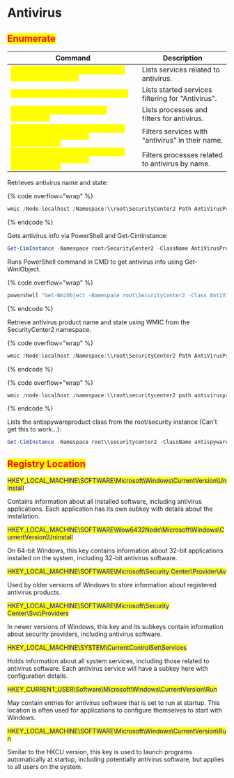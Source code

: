 # Antivirus

## <mark style="color:red;">Enumerate</mark>

<table data-header-hidden data-full-width="true"><thead><tr><th>Command</th><th>Description</th></tr></thead><tbody><tr><td><mark style="color:yellow;"><code>sc queryex type= service &#x26;#124; find /i "Antivirus"</code></mark></td><td>Lists services related to antivirus.</td></tr><tr><td><mark style="color:yellow;"><code>net start &#x26;#124; find "Antivirus"</code></mark></td><td>Lists started services filtering for "Antivirus".</td></tr><tr><td><mark style="color:yellow;"><code>tasklist &#x26;#124; findstr /i "antivirus"</code></mark></td><td>Lists processes and filters for antivirus.</td></tr><tr><td><mark style="color:yellow;"><code>Get-Service &#x26;#124; Where-Object {$_.DisplayName -like "*antivirus*"}</code></mark></td><td>Filters services with "antivirus" in their name.</td></tr><tr><td><mark style="color:yellow;"><code>Get-Process &#x26;#124; Where-Object {$_.ProcessName -like "*antivirus*"}</code></mark></td><td>Filters processes related to antivirus by name.</td></tr></tbody></table>

Retrieves antivirus name and state:

{% code overflow="wrap" %}
```powershell
wmic /Node:localhost /Namespace:\\root\SecurityCenter2 Path AntiVirusProduct Get displayName,productState /Format:List
```
{% endcode %}

Gets antivirus info via PowerShell and Get-CimInstance:

```powershell
Get-CimInstance -Namespace root/SecurityCenter2 -ClassName AntiVirusProduct 
```

Runs PowerShell command in CMD to get antivirus info using Get-WmiObject.

{% code overflow="wrap" %}
```powershell
powershell "Get-WmiObject -Namespace root\SecurityCenter2 -Class AntiVirusProduct"
```
{% endcode %}

Retrieve antivirus product name and state using WMIC from the SecurityCenter2 namespace.

{% code overflow="wrap" %}
```powershell
wmic /Node:localhost /Namespace:\\root\SecurityCenter2 Path AntiVirusProduct Get displayName,productState /Format:List
```
{% endcode %}

{% code overflow="wrap" %}
```powershell
wmic /node:localhost /namespace:\\root\securitycenter2 path antivirusproduct get displayname /format:list
```
{% endcode %}

Lists the antispywareproduct class from the root/security instance (Can't get this to work...):

```powershell
Get-CimInstance -Namespace root\\securitycenter2 -ClassName antispywareproduct
```

## <mark style="color:red;">Registry Location</mark>

<mark style="color:blue;">HKEY\_LOCAL\_MACHINE\SOFTWARE\Microsoft\Windows\CurrentVersion\Uninstall</mark>

Contains information about all installed software, including antivirus applications. Each application has its own subkey with details about the installation.

<mark style="color:blue;">HKEY\_LOCAL\_MACHINE\SOFTWARE\Wow6432Node\Microsoft\Windows\CurrentVersion\Uninstall</mark>

On 64-bit Windows, this key contains information about 32-bit applications installed on the system, including 32-bit antivirus software.

<mark style="color:blue;">HKEY\_LOCAL\_MACHINE\SOFTWARE\Microsoft\Security Center\Provider\Av</mark>

Used by older versions of Windows to store information about registered antivirus products.

<mark style="color:blue;">HKEY\_LOCAL\_MACHINE\SOFTWARE\Microsoft\Security Center\Svc\Providers</mark>

In newer versions of Windows, this key and its subkeys contain information about security providers, including antivirus software.

<mark style="color:blue;">HKEY\_LOCAL\_MACHINE\SYSTEM\CurrentControlSet\Services</mark>

Holds information about all system services, including those related to antivirus software. Each antivirus service will have a subkey here with configuration details.

<mark style="color:blue;">HKEY\_CURRENT\_USER\Software\Microsoft\Windows\CurrentVersion\Run</mark>

May contain entries for antivirus software that is set to run at startup. This location is often used for applications to configure themselves to start with Windows.

<mark style="color:blue;">HKEY\_LOCAL\_MACHINE\SOFTWARE\Microsoft\Windows\CurrentVersion\Run</mark>

Similar to the HKCU version, this key is used to launch programs automatically at startup, including potentially antivirus software, but applies to all users on the system.
